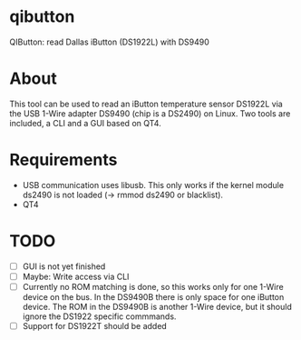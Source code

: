 qibutton
========

QIButton: read Dallas iButton (DS1922L) with DS9490

About
=====
This tool can be used to read an iButton temperature sensor DS1922L 
via the USB 1-Wire adapter DS9490 (chip is a DS2490) on Linux. 
Two tools are included, a CLI and a GUI based on QT4. 

Requirements
============
* USB communication uses libusb. This only works if the kernel 
module ds2490 is not loaded (-> rmmod ds2490 or blacklist).
* QT4


TODO
====
- [ ] GUI is not yet finished
- [ ] Maybe: Write access via CLI
- [ ] Currently no ROM matching is done, so this works only for one 
1-Wire device on the bus. In the DS9490B there is only space for
one iButton device. The ROM in the DS9490B is another 1-Wire device,
but it should ignore the DS1922 specific commmands. 
- [ ] Support for DS1922T should be added
